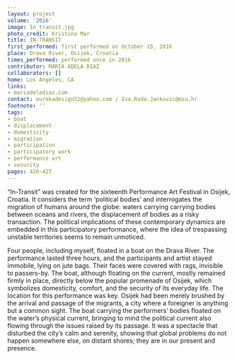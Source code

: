 ```yaml
---
layout: project
volume: '2016'
image: In_transit.jpg
photo_credit: Kristina Mar
title: IN-TRANSIT
first_performed: first performed on October 15, 2016
place: Drava River, Osijek, Croatia
times_performed: performed once in 2016
contributor: MARIA ADELA DIAZ
collaborators: []
home: Los Angeles, CA
links:
- mariadeladiaz.com
contact: eurekadesign22@yahoo.com / Iva.Rada.Jankovic@msu.hr
footnote: ''
tags:
- boat
- displacement
- domesticity
- migration
- participation
- participatory work
- performance art
- security
pages: 426-427
---
```


“In-Transit” was created for the sixteenth Performance Art Festival in Osijek, Croatia. It considers the term ‘political bodies’ and interrogates the migration of humans around the globe: waters carrying carrying bodies between oceans and rivers, the displacement of bodies as a risky transaction. The political implications of these contemporary dynamics are embedded in this participatory performance, where the idea of trespassing unstable territories seems to remain unnoticed.

Four people, including myself, floated in a boat on the Drava River. The performance lasted three hours, and the participants and artist stayed immobile, lying on jute bags. Their faces were covered with rags, invisible to passers-by. The boat, although floating on the current, mostly remained firmly in place, directly below the popular promenade of Osijek, which symbolizes domesticity, comfort, and the security of its everyday life. The location for this performance was key. Osijek had been merely brushed by the arrival and passage of the migrants, a city where a foreigner is anything but a common sight. The boat carrying the performers’ bodies floated on the water’s physical current, bringing to mind the political current also flowing through the issues raised by its passage. It was a spectacle that disturbed the city’s calm and serenity, showing that global problems do not happen somewhere else, on distant shores; they are in our present and presence.
